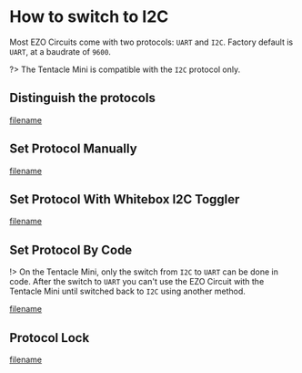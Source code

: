 # How to switch to I2C

Most EZO Circuits come with two protocols: `UART` and `I2C`. Factory default is `UART`, at a baudrate of `9600`.

?> The Tentacle Mini is compatible with the `I2C` protocol only.

## Distinguish the protocols

[filename](../common/ezo-protocols.md ':include')


## Set Protocol Manually

[filename](../common/ezo-protocols-manually.md ':include')


## Set Protocol With Whitebox I2C Toggler

[filename](https://raw.githubusercontent.com/whitebox-labs/whitebox-docs/master/tentacle/common/ezo-protocols-toggler.md ':include')

## Set Protocol By Code

!> On the Tentacle Mini, only the switch from `I2C` to `UART` can be done in code. After the switch to `UART` you can't use the EZO Circuit with the Tentacle Mini until switched back to `I2C` using another method.

[filename](../common/ezo-protocols-code.md ':include')

##  Protocol Lock

[filename](../common/ezo-protocols-lock.md ':include')
